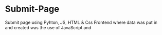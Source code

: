# Submit-Page
Submit page using Pyhton, JS, HTML &amp; Css
Frontend where data was put in and created was the use of JavaScript and 
